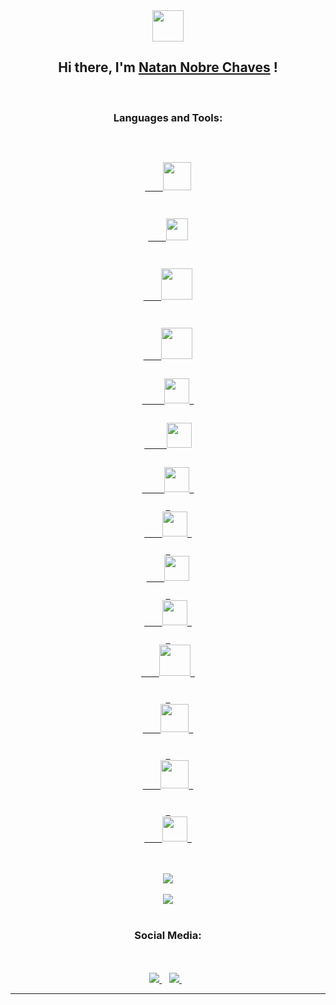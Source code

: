 <div align='center'>
<img src = "https://i.giphy.com/media/WFZvB7VIXBgiz3oDXE/giphy.webp" width="50px"> 
<h2>Hi there, I'm 
<a href = "https://github.com/natannobre"> Natan Nobre Chaves</a> ! </h2>
<br>

<h3>Languages and Tools: </h3>
<br>

<code>
<a href="https://www.arduino.cc/">
    <img width="45px" src="https://brandslogos.com/wp-content/uploads/images/large/arduino-logo-1.png" />
</a>

<a href="https://beagleboard.org/bone">
    <img  width="35px" src="https://www.pinclipart.com/picdir/big/555-5559579_beaglebone-beagleboard-org-logo-clipart.png" />
</a>

<a href="https://www.learn-c.org/">
    <img  width="50px" src="https://images-ext-2.discordapp.net/external/AoptxKavQTqxmap0_la-1ydZEAUNPvBry3ULYBig4Vs/https/cdn.iconscout.com/icon/free/png-512/c-programming-569564.png">
</a>

<a href="https://www.learncpp.com/">
    <img  width="50px" src="https://images-ext-1.discordapp.net/external/yQO4PyPmTHQIueL-A3hXd3_URhgYbCQNbmQNy3yS8XI/https/images-na.ssl-images-amazon.com/images/I/51NyeIYt71L.png" />
</a>
<a href="https://www.java.com/pt-BR/">
     <img    src="https://cdn.iconscout.com/icon/free/png-512/java-43-569305.png" width = "40"/> 
</a>
<a href="https://www.python.org/">
     <img src="https://cdn.icon-icons.com/icons2/1508/PNG/512/python_104451.png" width = "40"/>
</a>
<a href="https://git-scm.com">
     <img src="https://upload.wikimedia.org/wikipedia/commons/thumb/3/3f/Git_icon.svg/1024px-Git_icon.svg.png" width = "40"/> 
</a>
<a href="https://nodejs.org/en/"> 
    <img src="https://cdn.iconscout.com/icon/free/png-512/node-js-1-1174935.png" width = "40"/> </a>
    
<a href="https://www.codecademy.com/learn/learn-html"> 
    <img src="https://cdn.icon-icons.com/icons2/2107/PNG/512/file_type_html_icon_130541.png" width = "40"/>
</a>
<a href="https://www.postgresql.org"> 
    <img src="https://cdn.icon-icons.com/icons2/2699/PNG/512/postgresql_logo_icon_170835.png" width = "40"/> 
</a>
<a href="https://git.kernel.org/pub/scm/linux/kernel/git/torvalds/linux.git/"> 
    <img src="https://www.freepnglogos.com/uploads/linux-png/file-icons-flat-linux-svg-wikimedia-commons-6.png" width = "50"/> 
</a>

<a href="https://www.asm-smt.com/en/"> 
    <img src="https://images-ext-1.discordapp.net/external/H7-IGnW58MToNVzgqtQhajuIoe3TGfd-mFwAPoioaxk/http/www.byteanalysis.com.br/assets/images/25a85d9e5057430d82273a3c75e73014.png?width=680&height=676" width = "45"/> 
</a>

<a href="https://www.overleaf.com/project"> 
    <img src="https://images.ctfassets.net/nrgyaltdicpt/6qSXAo1CYEeBn5RkKLOR64/19c74bfb9a32772e353ff25c6f0070f5/ologo_square_colour_light_bg.png" width = "45"/> 
</a>

<a href="https://code.visualstudio.com"> 
    <img src="https://upload.wikimedia.org/wikipedia/commons/thumb/9/9a/Visual_Studio_Code_1.35_icon.svg/1024px-Visual_Studio_Code_1.35_icon.svg.png" width = "40"/> 
</a>
</code>
<br><br>

<img src ="https://github-readme-stats.vercel.app/api?username=natannobre&show_icons=true&title_color=2244ff&icon_color=2244ff&text_color=9f9f9f&bg_color=151515" />
<br><br>
<img src ="https://github-readme-stats-anuraghazra1.vercel.app/api/top-langs/?username=natannobre&layout=compact&show_icons=true&title_color=2244ff&icon_color=25cce9&text_color=9f9f9f&bg_color=151515" />
<br><br>

<h3>Social Media:</h3>
<br><br>

 <a href="https://mail.google.com/mail/u/0/?fs=1&to=natannobre37@gmail.com&tf=cm">
    <img src="https://img.shields.io/badge/gmail -%23E4402F.svg?&style=for-the-badge&logo=gmail&logoColor=white" />        
</a>&nbsp;&nbsp;

<a href="https://www.linkedin.com/in/natan-nobre-chaves-96a847212">
    <img src="https://img.shields.io/badge/likedin -%2300899F.svg?&style=for-the-badge&logo=likedin&logoColor=white" />        
</a>&nbsp;&nbsp;
<br><hr>
</div>
